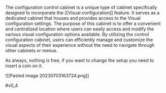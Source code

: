 
The configuration control cabinet is a unique type of cabinet specifically designed to incorporate the [[Visual configuration]] feature. It serves as a dedicated cabinet that houses and provides access to the Visual configuration settings. The purpose of this cabinet is to offer a convenient and centralized location where users can easily access and modify the various visual configuration options available. By utilizing the control configuration cabinet, users can efficiently manage and customize the visual aspects of their experience without the need to navigate through other cabinets or menus.

As always, nothing is free, if you want to change the setup you need to insert a coin on it.

![[Pasted image 20230703163724.png]]

#v0_4 